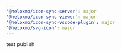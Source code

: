 ```yaml
---
'@heloxmo/icon-sync-server': major
'@heloxmo/icon-sync-viewer': major
'@heloxmo/icon-sync-vscode-plugin': major
'@heloxmo/svg-icon': major
---
```


test publish
